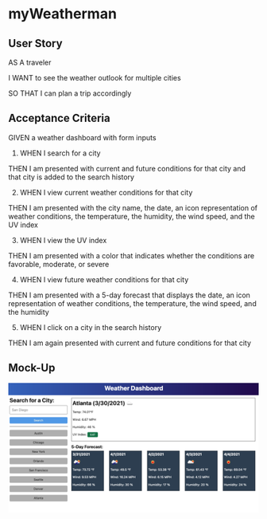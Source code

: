 # myWeatherman

## User Story
AS A traveler

I WANT to see the weather outlook for multiple cities

SO THAT I can plan a trip accordingly

## Acceptance Criteria

GIVEN a weather dashboard with form inputs

1. WHEN I search for a city

THEN I am presented with current and future conditions for that city and that city is added to the search history

2. WHEN I view current weather conditions for that city

THEN I am presented with the city name, the date, an icon representation of weather conditions, the temperature, the humidity, the wind speed, and the UV index

3. WHEN I view the UV index

THEN I am presented with a color that indicates whether the conditions are favorable, moderate, or severe

4. WHEN I view future weather conditions for that city

THEN I am presented with a 5-day forecast that displays the date, an icon representation of weather conditions, the temperature, the wind speed, and the humidity

5. WHEN I click on a city in the search history

THEN I am again presented with current and future conditions for that city

## Mock-Up

![Weather Dashboard Mockup](assets/img/06-server-side-apis-homework-demo.png)
